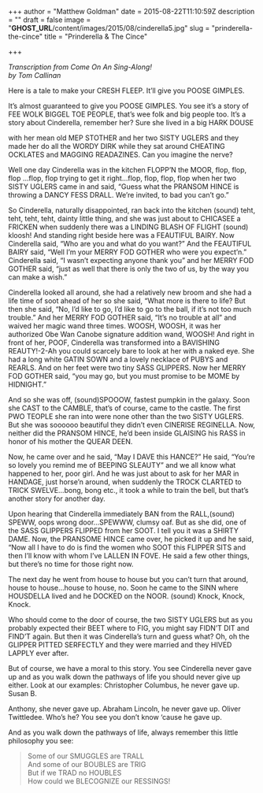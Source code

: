 +++
author = "Matthew Goldman"
date = 2015-08-22T11:10:59Z
description = ""
draft = false
image = "__GHOST_URL__/content/images/2015/08/cinderella5.jpg"
slug = "prinderella-the-cince"
title = "Prinderella & The Cince"

+++


*Transcription from Come On An Sing-Along!<br>
by Tom Callinan*

Here is a tale to make your CRESH FLEEP. It’ll give you POOSE GIMPLES.

It’s almost guaranteed to give you POOSE GIMPLES. You see it’s a story of FEE WOLK BIGGEL TOE PEOPLE, that’s wee folk and big people too. It’s a story about Cinderella, remember her? Sure she lived in a big HARK DOUSE

with her mean old MEP STOTHER and her two SISTY UGLERS and they made her do all the WORDY DIRK while they sat around CHEATING OCKLATES and MAGGING READAZINES. Can you imagine the nerve?

Well one day Cinderella was in the kitchen FLOPP’N the MOOR, flop, flop, flop …flop, flop trying to get it right…flop, flop, flop, flop when her two SISTY UGLERS came in and said, “Guess what the PRANSOM HINCE is throwing a DANCY FESS DRALL. We’re invited, to bad you can’t go.”

So Cinderella, naturally disappointed, ran back into the kitchen (sound) teht, teht, teht, teht, dainty little thing, and she was just about to CHICASEE a FRICKEN when suddenly there was a LINDING BLASH OF FLIGHT (sound) kloosh! And standing right beside here was a FEAUTIFUL BAIRY. Now Cinderella said, “Who are you and what do you want?” And the FEAUTIFUL BAIRY said, “Well I’m your MERRY FOD GOTHER who were you expect’n.” Cinderella said, “I wasn’t expecting anyone thank you” and her MERRY FOD GOTHER said, “just as well that there is only the two of us, by the way you can make a wish.”

Cinderella looked all around, she had a relatively new broom and she had a life time of soot ahead of her so she said, “What more is there to life? But then she said, “No, I’d like to go, I’d like to go to the ball, if it’s not too much trouble.” And her MERRY FOD GOTHER said, “It’s no trouble at all” and waived her magic wand three times. WOOSH, WOOSH, it was her authorized Obe Wan Canobe signature addition wand, WOOSH! And right in front of her, POOF, Cinderella was transformed into a BAVISHING REAUTY!-2-Ah you could scarcely bare to look at her with a naked eye. She had a long white GATIN SOWN and a lovely necklace of PUBYS and REARLS. And on her feet were two tiny SASS GLIPPERS. Now her MERRY FOD GOTHER said, “you may go, but you must promise to be MOME by HIDNIGHT.”

And so she was off, (sound)SPOOOW, fastest pumpkin in the galaxy. Soon she CAST to the CAMBLE, that’s of course, came to the castle. The first PWO TEOPLE she ran into were none other than the two SISTY UGLERS. But she was soooooo beautiful they didn’t even CINERISE REGINELLA. Now, neither did the PRANSOM HINCE, he’d been inside GLAISING his RASS in honor of his mother the QUEAR DEEN.

Now, he came over and he said, “May I DAVE this HANCE?” He said, “You’re so lovely you remind me of BEEPING SLEAUTY” and we all know what happened to her, poor girl. And he was just about to ask for her MAR in HANDAGE, just horse’n around, when suddenly the TROCK CLARTED to TRICK SWELVE…bong, bong etc., it took a while to train the bell, but that’s another story for another day.

Upon hearing that Cinderella immediately BAN from the RALL,(sound) SPEWW, oops wrong door…SPEWWW, clumsy oaf. But as she did, one of the SASS GLIPPERS FLIPPED from her SOOT. I tell you it was a SHIRTY DAME. Now, the PRANSOME HINCE came over, he picked it up and he said, “Now all I have to do is find the women who SOOT this FLIPPER SITS and then I’ll know with whom I’ve LALLEN IN FOVE. He said a few other things, but there’s no time for those right now.

The next day he went from house to house but you can’t turn that around, house to house…house to house, no. Soon he came to the SINN where HOUSDELLA lived and he DOCKED on the NOOR. (sound) Knock, Knock, Knock.

Who should come to the door of course, the two SISTY UGLERS but as you probably expected their BEET where to FIG, you might say FIDN’T DIT and FIND’T again. But then it was Cinderella’s turn and guess what? Oh, oh the GLIPPER PITTED SERFECTLY and they were married and they HIVED LAPPLY ever after.

But of course, we have a moral to this story. You see Cinderella never gave up and as you walk down the pathways of life you should never give up either. Look at our examples: Christopher Columbus, he never gave up. Susan B.

Anthony, she never gave up. Abraham Lincoln, he never gave up. Oliver Twittledee. Who’s he? You see you don’t know ‘cause he gave up.

And as you walk down the pathways of life, always remember this little philosophy you see:

>Some of our SMUGGLES are TRALL<br>
>And some of our BOUBLES are TRIG<br>
>But if we TRAD no HOUBLES<br>
>How could we BLECOGNIZE our RESSINGS!

